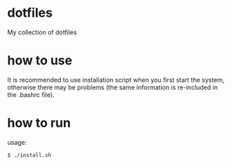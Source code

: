 # dotfiles

My collection of dotfiles

# how to use

It is recommended to use installation script when you first start the system, otherwise there may be problems (the same information is re-included in the .bashrc file).

# how to run

usage:
```shell
$ ./install.sh
```


